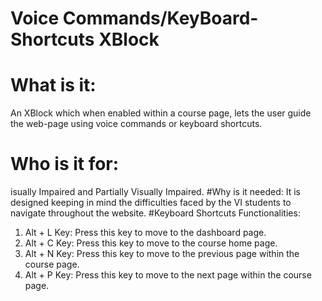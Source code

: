 # Voice Commands/KeyBoard-Shortcuts XBlock
# What is it: 
An XBlock which when enabled within a course page, lets the user guide the web-page using voice commands or keyboard shortcuts.
# Who is it for: 
isually Impaired and Partially Visually Impaired. 
#Why is it needed: 
It is designed keeping in mind the difficulties faced by the VI students to navigate throughout the website.
#Keyboard Shortcuts Functionalities:
1. Alt + L Key: Press this key to move to the dashboard page.
2. Alt + C Key: Press this key to move to the course home page.
3. Alt + N Key: Press this key to move to the previous page within the course page.
4. Alt + P Key: Press this key to move to the next page within the course page.


